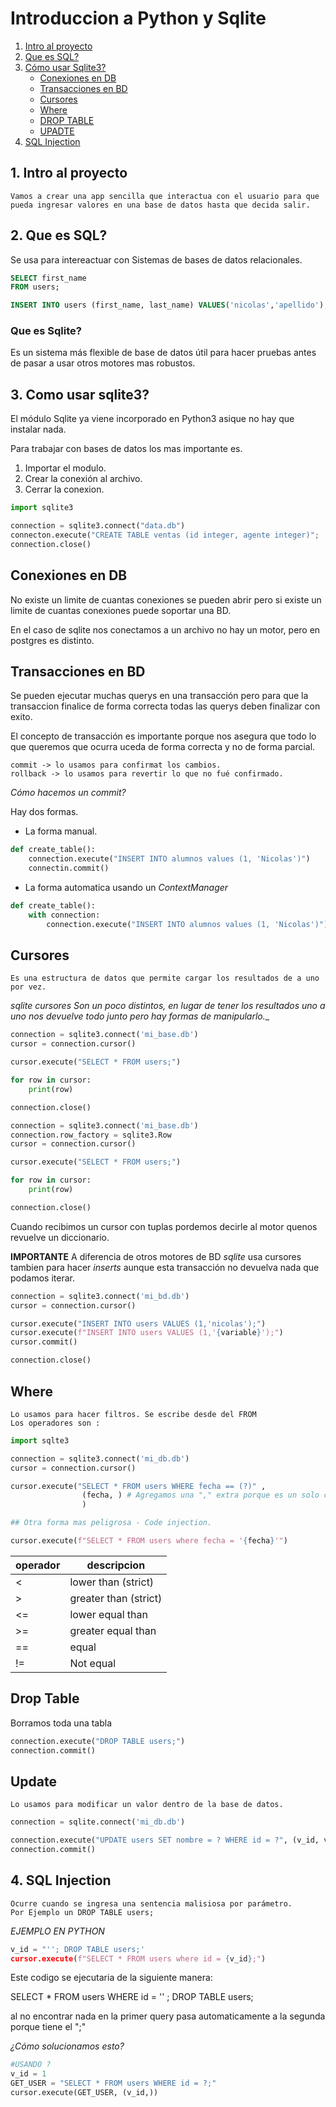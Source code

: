 # Introduccion a Python y Sqlite

1. [Intro al proyecto](#1.-intro-al-proyecto)
2. [Que es SQL?](#2.-que-es-sql?)
3. [Cómo usar Sqlite3?](#3.-como-usar-sqlite3?)
    * [Conexiones en DB](#Conexiones-en-db)
    * [Transacciones en BD](#transacciones-en-bd)
    * [Cursores](#cursores)
    * [Where](#where)
    * [DROP TABLE](#drop-table)
    * [UPADTE](#update)
4. [SQL Injection](#4.-sql-injection)

## 1. Intro al proyecto

```
Vamos a crear una app sencilla que interactua con el usuario para que pueda ingresar valores en una base de datos hasta que decida salir.
```

## 2. Que es SQL?

Se usa para intereactuar con Sistemas de bases de datos relacionales.

```sql
SELECT first_name 
FROM users;
```

```sql
INSERT INTO users (first_name, last_name) VALUES('nicolas','apellido');
```

### Que es Sqlite?

Es un sistema más flexible de base de datos útil para hacer pruebas antes de pasar a usar otros motores mas robustos.

## 3. Como usar sqlite3?

El módulo Sqlite ya viene incorporado en Python3 asique no hay que instalar nada.

Para trabajar con bases de datos los mas importante es.

1. Importar el modulo.
2. Crear la conexión al archivo.
3. Cerrar la conexion.


```python
import sqlite3

connection = sqlite3.connect("data.db")
connecton.execute("CREATE TABLE ventas (id integer, agente integer)";
connection.close()
```

## Conexiones en DB

No existe un limite de cuantas conexiones se pueden abrir pero si existe un limite de cuantas conexiones puede soportar una BD.

En el caso de sqlite nos conectamos a un archivo no hay un motor, pero en postgres es distinto.

## Transacciones en BD 

Se pueden ejecutar muchas querys en una transacción pero para que la transaccion finalice de forma correcta todas las querys deben finalizar con exito.

El concepto de transacción es importante porque nos asegura que todo lo que queremos que ocurra uceda de forma correcta y no de forma parcial.

```
commit -> lo usamos para confirmat los cambios.
rollback -> lo usamos para revertir lo que no fué confirmado.
```

_Cómo hacemos un commit?_

Hay dos formas.

+ La forma manual.

```python
def create_table():
    connection.execute("INSERT INTO alumnos values (1, 'Nicolas')")
    connectin.commit()
```

+ La forma automatica usando un _ContextManager_

```python
def create_table():
    with connection:
        connection.execute("INSERT INTO alumnos values (1, 'Nicolas')")
```

## Cursores

```
Es una estructura de datos que permite cargar los resultados de a uno por vez.
```

__sqlite cursores_ Son un poco distintos, en lugar de tener los resultados uno a uno nos devuelve todo junto pero hay formas de manipularlo.__

```python
connection = sqlite3.connect('mi_base.db')
cursor = connection.cursor()

cursor.execute("SELECT * FROM users;")

for row in cursor:
    print(row)

connection.close()
```

```python
connection = sqlite3.connect('mi_base.db')
connection.row_factory = sqlite3.Row
cursor = connection.cursor()

cursor.execute("SELECT * FROM users;")

for row in cursor:
    print(row)

connection.close()
```


Cuando recibimos un cursor con tuplas pordemos decirle al motor quenos revuelve un diccionario.

**IMPORTANTE** A diferencia de otros motores de BD _sqlite_ usa cursores tambien para hacer _inserts_ aunque esta transacción no devuelva nada que podamos iterar.

```python
connection = sqlite3.connect('mi_bd.db')
cursor = connection.cursor()

cursor.execute("INSERT INTO users VALUES (1,'nicolas');")
cursor.execute(f"INSERT INTO users VALUES (1,'{variable}');")
cursor.commit()

connection.close()
```

## Where

```
Lo usamos para hacer filtros. Se escribe desde del FROM
Los operadores son :
```

```python
import sqlte3

connection = sqlite3.connect('mi_db.db')
cursor = connection.cursor()

cursor.execute("SELECT * FROM users WHERE fecha == (?)" , 
                (fecha, ) # Agregamos una "," extra porque es un solo campo.
                )

## Otra forma mas peligrosa - Code injection.

cursor.execute(f"SELECT * FROM users where fecha = '{fecha}'")
```

|operador|descripcion|
|--------|-----------|
|<|lower than (strict)|
|>|greater than (strict)|
|<=|lower equal than|
|>=|greater equal than|
|==|equal|
|!=|Not equal|


## Drop Table


Borramos toda una tabla


```python
connection.execute("DROP TABLE users;")
connection.commit()
```

## Update

```
Lo usamos para modificar un valor dentro de la base de datos.
```

```python
connection = sqlite.connect('mi_db.db')

connection.execute("UPDATE users SET nombre = ? WHERE id = ?", (v_id, v_nombre,))
connection.commit()

```

## 4. SQL Injection

```
Ocurre cuando se ingresa una sentencia malisiosa por parámetro.
Por Ejemplo un DROP TABLE users; 
```

_EJEMPLO EN PYTHON_

```python
v_id = "''; DROP TABLE users;'
cursor.execute(f"SELECT * FROM users where id = {v_id};")
```
Este codigo se ejecutaria de la siguiente manera:

SELECT * FROM users WHERE id = '' ; DROP TABLE users;

al no encontrar nada en la primer query pasa automaticamente a la segunda porque tiene el ";"

_¿Cómo solucionamos esto?_

```python
#USANDO ?
v_id = 1
GET_USER = "SELECT * FROM users WHERE id = ?;"
cursor.execute(GET_USER, (v_id,))
```
